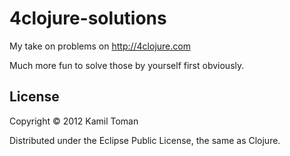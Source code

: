 4clojure-solutions
==================

My take on problems on http://4clojure.com

Much more fun to solve those by yourself first obviously.

## License

Copyright © 2012 Kamil Toman

Distributed under the Eclipse Public License, the same as Clojure.

